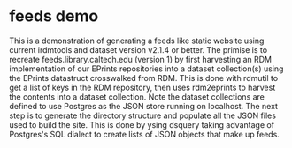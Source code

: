 
# feeds demo

This is a demonstration of generating a feeds like static website using current irdmtools and dataset version v2.1.4 or better.
The primise is to recreate feeds.library.caltech.edu (version 1) by first harvesting an RDM implementation of our EPrints 
repositories into a dataset collection(s) using the EPrints datastruct crosswalked from RDM. This is done with rdmutil to
get a list of keys in the RDM repository, then uses rdm2eprints to harvest the contents into a dataset collection. Note the
dataset collections are defined to use Postgres as the JSON store running on localhost.  The next step is to generate the 
directory structure and populate all the JSON files used to build the site.  This is done by ysing dsquery taking advantage
of Postgres's SQL dialect to create lists of JSON objects that make up feeds. 
